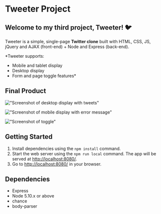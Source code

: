 # Tweeter Project

## Welcome to my third project, **Tweeter!** 🐦

Tweeter is a simple, single-page **Twitter clone** built with HTML, CSS, JS, jQuery and AJAX (front-end) + Node and Express (back-end).

*Tweeter supports:
- Mobile and tablet display
- Desktop display
- Form and page toggle features*

## Final Product
!["Screenshot of desktop display with tweets"](https://github.com/lucyshen7/tweeter-project/tree/master/docs/desktop-tweets.png)

!["Screenshot of mobile display with error message"](https://github.com/lucyshen7/tweeter-project/tree/master/docs/empty-tweet-error.png)

!["Screenshot of toggle"](https://github.com/lucyshen7/tweeter-project/tree/master/docs/mobile-display-error.png)

## Getting Started

1. Install dependencies using the `npm install` command.
2. Start the web server using the `npm run local` command. The app will be served at <http://localhost:8080/>.
3. Go to <http://localhost:8080/> in your browser.

## Dependencies

- Express
- Node 5.10.x or above
- chance
- body-parser
